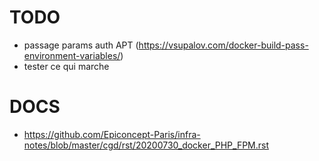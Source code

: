 # TODO
* passage params auth APT (https://vsupalov.com/docker-build-pass-environment-variables/)
* tester ce qui marche

# DOCS
* https://github.com/Epiconcept-Paris/infra-notes/blob/master/cgd/rst/20200730_docker_PHP_FPM.rst
